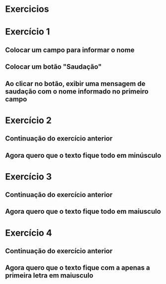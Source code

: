 # Exercicios

# Exercício 1

## Colocar um campo para informar o nome

## Colocar um botão "Saudação"

## Ao clicar no botão, exibir uma mensagem de saudação com o nome informado no primeiro campo

# Exercício 2

## Continuação do exercício anterior

## Agora quero que o texto fique todo em minúsculo

# Exercício 3

## Continuação do exercício anterior

## Agora quero que o texto fique todo em maiusculo

# Exercício 4

## Continuação do exercício anterior

## Agora quero que o texto fique com a apenas a primeira letra em maiusculo